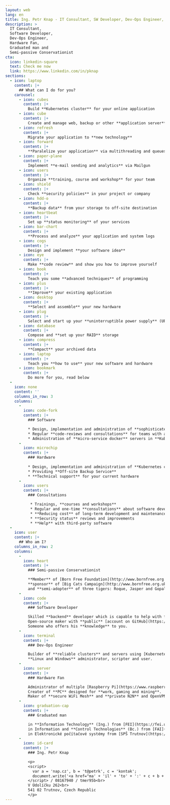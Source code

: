 ```yaml
---
layout: web
lang: en
title: Ing. Petr Knap - IT Consultant, SW Developer, Dev-Ops Engineer, HW Fan
description: >
  IT Consultant,
  Software Developer,
  Dev-Ops Engineer,
  Hardware Fan,
  Graduated man and
  Semi-passive Conservationist
cta:
  icon: linkedin-square
  text: Check me now
  link: https://www.linkedin.com/in/pknap
sections:
  - icon: laptop
    content: |+
      ## What can I do for you?
    carousel:
      - icon: cubes
        content: |+
          Build **Kubernetes cluster** for your online application
      - icon: cube
        content: |+
          Create and manage web, backup or other **application server**
      - icon: refresh
        content: |+
          Migrate your application to **new technology**
      - icon: forward
        content: |+
          **Paralelize your application** via multithreading and queues
      - icon: paper-plane
        content: |+
          Implement **e-mail sending and analytics** via Mailgun
      - icon: users
        content: |+
          Organize **training, course and workshop** for your team
      - icon: shield
        content: |+
          Check **security policies** in your project or company
      - icon: hdd-o
        content: |+
          **Backup data** from your storage to off-site destination
      - icon: heartbeat
        content: |+
          Set up **status monitoring** of your services
      - icon: bar-chart
        content: |+
          **Process and analyze** your application and system logs
      - icon: cogs
        content: |+
          Design and implement **your software idea**
      - icon: eye
        content: |+
          Make **code review** and show you how to improve yourself
      - icon: book
        content: |+
          Teach you some **advanced techniques** of programming
      - icon: plus
        content: |+
          **Improve** your existing application
      - icon: desktop
        content: |+
          **Select and assemble** your new hardware
      - icon: plug
        content: |+
          Select and start up your **uninterruptible power supply** (UPS)
      - icon: database
        content: |+
          Compose and **set up your RAID** storage
      - icon: compress
        content: |+
          **Compact** your archived data
      - icon: laptop
        content: |+
          Teach you **how to use** your new software and hardware
      - icon: bookmark
        content: |+
          Do more for you, read below
  -
    icon: none
    content: ''
    columns_in_row: 3
    columns:
      -
        icon: code-fork
        content: |+
          ### Software

          * Design, implementation and administration of **sophisticated software** systems
          * Regular **code-reviews and consultations** for teams with a lack of senior members
          * Administration of **micro-service docker** servers in **Kubernetes clusters**
      -
        icon: microchip
        content: |+
          ### Hardware
          
          * Design, implementation and administration of **Kubernetes clusters** and x86/ARM **servers**/computers
          * Providing **Off-site Backup Service**
          * **Technical support** for your current hardware
      -
        icon: users
        content: |+
          ### Consultations

           * Trainings, **courses and workshops**
           * Regular and one-time **consultations** about software development and hardware choosing
           * **Reducing cost** of long-term development and maintenance of software and hardware
           * **Security status** reviews and improvements
           * **Help** with third-party software
  -
    icon: user
    content: |+
      ## Who am I?
    columns_in_row: 2
    columns:
      -
        icon: heart
        content: |+
          ### Semi-passive Conservationist

          **Member** of [Born Free Foundation](http://www.bornfree.org.uk/),
          **sponsor** of [Big Cats Campaign](http://www.bornfree.org.uk/campaigns/big-cats/)
          and **semi-adopter** of three tigers: Roque, Jasper and Gopal.
      -
        icon: code
        content: |+
          ### Software Developer

          Skilled **backend** developer which is capable to help with frontend.
          Open-source maker with **public** [account on GitHub](https://github.com/petrknap).
          Someone who offers his **knowledge** to you.
      -
        icon: terminal
        content: |+
          ### Dev-Ops Engineer

          Builder of **reliable clusters** and servers using [Kubernetes](https://kubernetes.io/), [Docker](https://www.docker.com/) and [Ansible](https://www.ansible.com/).
          **Linux and Windows** administrator, scripter and user.
      -
        icon: server
        content: |+
          ### Hardware Fan

          Administrator of multiple [Raspberry Pi](https://www.raspberrypi.org/) and virtual **servers**.
          Creater of **PC** designed for **work, gaming and mining**.
          Maker of **secure WiFi Mesh** and **private N2N** and OpenVPN networks.
      -
        icon: graduation-cap
        content: |+
          ### Graduated man

          in **Information Technology** (Ing.) from [FEI](https://fei.upce.cz/) [UPce](https://www.upce.cz/)<br>
          in Information and **Control Technologies** (Bc.) from [FAI](https://fai.utb.cz/) [UTB](https://www.utb.cz/)<br>
          in Elektronické počítačové systémy from [SPŠ Trutnov](https://www.spstrutnov.cz/)<br>
      -
        icon: id-card
        content: |+
          ### Ing. Petr Knap

          <p>
          <script>
            var a = 'nap.cz', b = 't@petrk', c = 'kontak';
            document.write('<a href="ma' + 'il' + 'to' + ':' + c + b + a + '">' + c + b + a + '</a>');
          </script> / 08167940 / tmer95b<br>
          V Údolíčku 262<br>
          541 02 Trutnov, Czech Republic
          </p>
---
```

